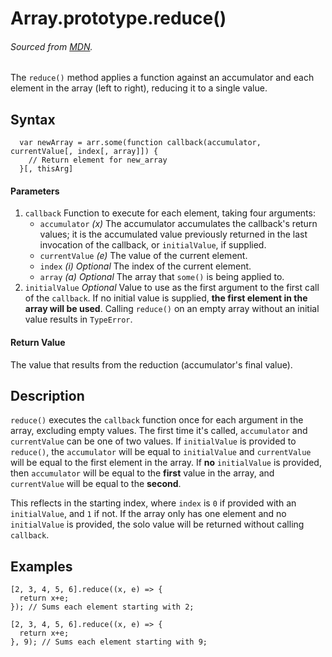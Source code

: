 # Array.prototype.reduce()
###### Sourced from [MDN](https://developer.mozilla.org/en-US/docs/Web/JavaScript/Reference/Global_Objects/Array/reduce).

The `reduce()` method applies a function against an accumulator and each element in the array (left to right), reducing it to a single value.

## Syntax
```
  var newArray = arr.some(function callback(accumulator, currentValue[, index[, array]]) {
    // Return element for new_array
  }[, thisArg]
```

#### Parameters
1. `callback`
  Function to execute for each element, taking four arguments:
    * `accumulator` *(x)*
    The accumulator accumulates the callback's return values; it is the accumulated value previously returned in the last invocation of the callback, or `initialValue`, if supplied. 
    * `currentValue` *(e)*
    The value of the current element.
    * `index` *(i) Optional*
    The index of the current element.
    * `array` *(a) Optional*
    The array that `some()` is being applied to.
2. `initialValue` *Optional*
  Value to use as the first argument to the first call of the `callback`. If no initial value is supplied, **the first element in the array will be used**. Calling `reduce()` on an empty array without an initial value results in `TypeError`.

#### Return Value
The value that results from the reduction (accumulator's final value).

## Description
`reduce()` executes the `callback` function once for each argument in the array, excluding empty values. The first time it's called, `accumulator` and `currentValue` can be one of two values. If `initialValue` is provided to `reduce()`, the `accumulator` will be equal to `initialValue` and `currentValue` will be equal to the first element in the array. If **no** `initialValue` is provided, then `accumulator` will be equal to the **first** value in the array, and `currentValue` will be equal to the **second**.

This reflects in the starting index, where `index` is `0` if provided with an `initialValue`, and `1` if not. If the array only has one element and no `initialValue` is provided, the solo value will be returned without calling `callback`.

## Examples
```
[2, 3, 4, 5, 6].reduce((x, e) => {
  return x+e;
}); // Sums each element starting with 2;

[2, 3, 4, 5, 6].reduce((x, e) => {
  return x+e;
}, 9); // Sums each element starting with 9;

```